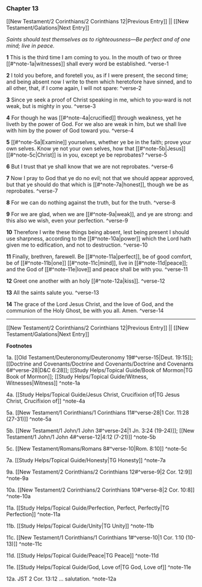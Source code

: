 ### Chapter 13

[[New Testament/2 Corinthians/2 Corinthians 12|Previous Entry]]  ||  [[New Testament/Galations|Next Entry]]

*Saints should test themselves as to righteousness—Be perfect and of one mind; live in peace.*

**1**  This is the third time I am coming to you. In the mouth of two or three [[#^note-1a|witnesses]] shall every word be established. ^verse-1

**2**  I told you before, and foretell you, as if I were present, the second time; and being absent now I write to them which heretofore have sinned, and to all other, that, if I come again, I will not spare: ^verse-2

**3**  Since ye seek a proof of Christ speaking in me, which to you-ward is not weak, but is mighty in you. ^verse-3

**4**  For though he was [[#^note-4a|crucified]] through weakness, yet he liveth by the power of God. For we also are weak in him, but we shall live with him by the power of God toward you. ^verse-4

**5**  [[#^note-5a|Examine]] yourselves, whether ye be in the faith; prove your own selves. Know ye not your own selves, how that [[#^note-5b|Jesus]] [[#^note-5c|Christ]] is in you, except ye be reprobates? ^verse-5

**6**  But I trust that ye shall know that we are not reprobates. ^verse-6

**7**  Now I pray to God that ye do no evil; not that we should appear approved, but that ye should do that which is [[#^note-7a|honest]], though we be as reprobates. ^verse-7

**8**  For we can do nothing against the truth, but for the truth. ^verse-8

**9**  For we are glad, when we are [[#^note-9a|weak]], and ye are strong: and this also we wish, even your perfection. ^verse-9

**10**  Therefore I write these things being absent, lest being present I should use sharpness, according to the [[#^note-10a|power]] which the Lord hath given me to edification, and not to destruction. ^verse-10

**11**  Finally, brethren, farewell. Be [[#^note-11a|perfect]], be of good comfort, be of [[#^note-11b|one]] [[#^note-11c|mind]], live in [[#^note-11d|peace]]; and the God of [[#^note-11e|love]] and peace shall be with you. ^verse-11

**12**  Greet one another with an holy [[#^note-12a|kiss]]. ^verse-12

**13**  All the saints salute you. ^verse-13

**14**  The grace of the Lord Jesus Christ, and the love of God, and the communion of the Holy Ghost, be with you all. Amen. ^verse-14


---
[[New Testament/2 Corinthians/2 Corinthians 12|Previous Entry]]  ||  [[New Testament/Galations|Next Entry]]


**Footnotes**


1a. [[Old Testament/Deuteronomy/Deuteronomy 19#^verse-15|Deut. 19:15]]; [[Doctrine and Covenants/Doctrine and Covenants/Doctrine and Covenants 6#^verse-28|D&C 6:28]]; [[Study Helps/Topical Guide/Book of Mormon|TG Book of Mormon]]; [[Study Helps/Topical Guide/Witness, Witnesses|Witness]] ^note-1a

4a. [[Study Helps/Topical Guide/Jesus Christ, Crucifixion of|TG Jesus Christ, Crucifixion of]] ^note-4a

5a. [[New Testament/1 Corinthians/1 Corinthians 11#^verse-28|1 Cor. 11:28 (27-31)]] ^note-5a

5b. [[New Testament/1 John/1 John 3#^verse-24|1 Jn. 3:24 (19-24)]]; [[New Testament/1 John/1 John 4#^verse-12|4:12 (7-21)]] ^note-5b

5c. [[New Testament/Romans/Romans 8#^verse-10|Rom. 8:10]] ^note-5c

7a. [[Study Helps/Topical Guide/Honesty|TG Honesty]] ^note-7a

9a. [[New Testament/2 Corinthians/2 Corinthians 12#^verse-9|2 Cor. 12:9]] ^note-9a

10a. [[New Testament/2 Corinthians/2 Corinthians 10#^verse-8|2 Cor. 10:8]] ^note-10a

11a. [[Study Helps/Topical Guide/Perfection, Perfect, Perfectly|TG Perfection]] ^note-11a

11b. [[Study Helps/Topical Guide/Unity|TG Unity]] ^note-11b

11c. [[New Testament/1 Corinthians/1 Corinthians 1#^verse-10|1 Cor. 1:10 (10-13)]] ^note-11c

11d. [[Study Helps/Topical Guide/Peace|TG Peace]] ^note-11d

11e. [[Study Helps/Topical Guide/God, Love of|TG God, Love of]] ^note-11e

12a. JST 2 Cor. 13:12 ... salutation. ^note-12a